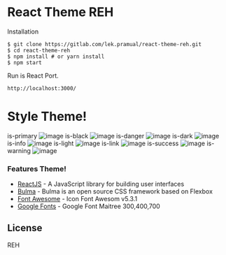 # React Theme REH

Installation

```
$ git clone https://gitlab.com/lek.pramual/react-theme-reh.git
$ cd react-theme-reh
$ npm install # or yarn install
$ npm start
```
Run is React Port.

```sh
http://localhost:3000/
```

# Style Theme!

is-primary
![image](https://i.imgur.com/W1jQaJX.png)
is-black
![image](https://i.imgur.com/uWrE2bB.png)
is-danger
![image](https://i.imgur.com/EHpFFam.png)
is-dark
![image](https://i.imgur.com/tJ2Tw7o.png)
is-info
![image](https://i.imgur.com/j9sclZS.png)
is-light
![image](https://i.imgur.com/ksZR0BO.png)
is-link
![image](https://i.imgur.com/6oKqUqD.png)
is-success
![image](https://i.imgur.com/xhwk5wk.png)
is-warning
![image](https://i.imgur.com/Ul1bEhM.png)

### Features Theme!
* [ReactJS](https://reactjs.org/) - A JavaScript library for building user interfaces
* [Bulma](https://bulma.io/) - Bulma is an open source CSS framework based on Flexbox 
*  [Font Awesome](https://fontawesome.com/icons?from=io) - Icon Font Awesom v5.3.1
* [Google Fonts](https://fonts.google.com/) - Google Font Maitree 300,400,700


License
----

REH
